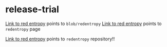 # release-trial

[Link to red entropy](../redentropy)  points to `blob/redentropy`
[Link to red entropy](../../redentropy) points to `redentropy` page

[Link to red entropy](../../../redentropy) points to `redentropy` repository!!
